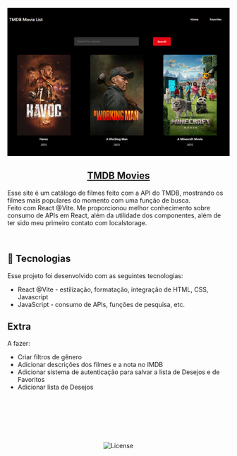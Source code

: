 <p align="center">
<a href"https://rerigan.github.io/tmdb-movies/"><img src="./movies2.png"></a>
</p>
<h2 align="center"><a href="https://rerigan.github.io/tmdb-movies/">TMDB Movies</h2></a>

<p>
Esse site é um catálogo de filmes feito com a API do TMDB, mostrando os filmes mais populares do momento com uma função de busca.<br/>Feito com React @Vite. Me proporcionou melhor conhecimento sobre consumo de APIs em React, além da utilidade dos componentes, além de ter sido meu primeiro contato com localstorage.
</p>

<br>

## 🚀 Tecnologias

Esse projeto foi desenvolvido com as seguintes tecnologias:

- React @Vite - estilização, formatação, integração de HTML, CSS, Javascript
- JavaScript - consumo de APIs, funções de pesquisa, etc.

## Extra
A fazer:
- Criar filtros de gênero
- Adicionar descrições dos filmes e a nota no IMDB
- Adicionar sistema de autenticação para salvar a lista de Desejos e de Favoritos
- Adicionar lista de Desejos
<br><br><br><br><br><br><br>

<p align="center">
  <img alt="License" src="https://img.shields.io/static/v1?label=license&message=MIT&color=49AA26&labelColor=000000">
</p>
